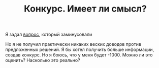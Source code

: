 ﻿---
title: "Конкурс. Имеет ли смысл?"
se.owner.user_id: 188116
se.owner.display_name: "hedgehogues"
se.owner.link: "https://ru.meta.stackoverflow.com/users/188116/hedgehogues"
se.link: "https://ru.meta.stackoverflow.com/questions/10315/%d0%9a%d0%be%d0%bd%d0%ba%d1%83%d1%80%d1%81-%d0%98%d0%bc%d0%b5%d0%b5%d1%82-%d0%bb%d0%b8-%d1%81%d0%bc%d1%8b%d1%81%d0%bb"
se.question_id: 10315
se.post_type: question
se.score: 3
---
<p>Я задал <a href="https://ru.stackoverflow.com/questions/1106049/%D0%A0%D0%B5%D0%BD%D0%B4%D0%B5%D1%80%D0%B8%D0%BD%D0%B3-dom-%D0%B4%D0%B5%D1%80%D0%B5%D0%B2%D0%B0">вопрос</a>, который заминусовали </p>

<p>Но я не получил практически никаких веских доводов против предложенных решений. Я бы хотел получить больше информации, создав конкурс. Но я боюсь, что у меня будет -1000. Можно ли это оценить? Насколько это реально?</p>
